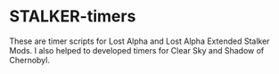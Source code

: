 # STALKER-timers
These are timer scripts for Lost Alpha and Lost Alpha Extended Stalker Mods.
I also helped to developed timers for Clear Sky and Shadow of Chernobyl.
